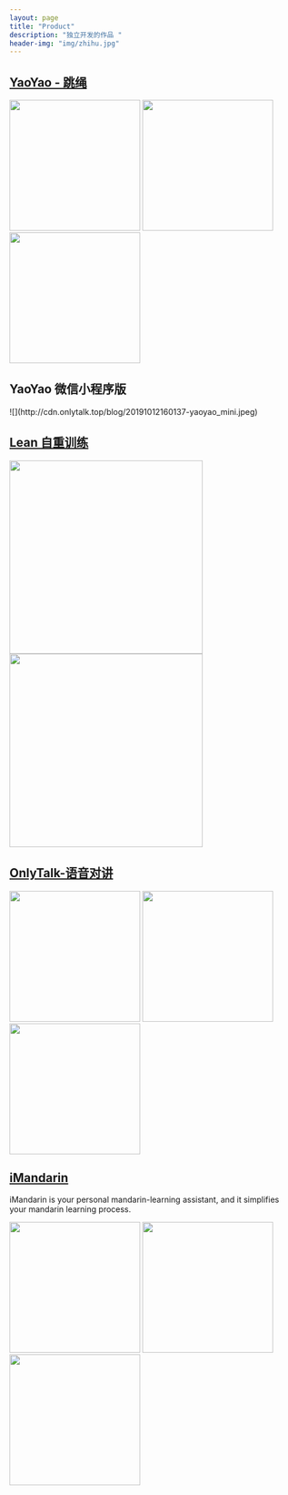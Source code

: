 ```yaml
---
layout: page
title: "Product"
description: "独立开发的作品 "
header-img: "img/zhihu.jpg"
---
```





<h2><a href = 'https://itunes.apple.com/cn/app/yaoyao-%E8%B7%B3%E7%BB%B3%E8%AE%A1%E6%95%B0%E5%99%A8-apple-watch%E7%89%88/id1179393901?mt=8'>YaoYao - 跳绳</a></h2>

<p>
    <img src="/img/yaoyao1.jpg"  style="width:230px;display:inline">
    <img src="/img/yaoyao2.jpg"  style="width:230px;display:inline">
    <img src="/img/yaoyao3.jpg"  style="width:230px;display:inline">
</p>


<h2>YaoYao 微信小程序版</h2>
![](http://cdn.onlytalk.top/blog/20191012160137-yaoyao_mini.jpeg)

<h2><a href = 'https://itunes.apple.com/cn/app/id1435069659?mt=8'>Lean 自重训练</a></h2>
<p>
    <img src="/img/lean_s1.jpg"  style="width:340px;display:inline">
     <img src="/img/lean_s2.jpg"  style="width:340px;display:inline">
</p>


<h2><a href = 'https://apps.apple.com/cn/app/id1462516460'>OnlyTalk-语音对讲</a></h2>

<p>
    <img src="/img/ot1.jpg"  style="width:230px;display:inline">
    <img src="/img/ot2.jpg"  style="width:230px;display:inline">
    <img src="/img/ot3.jpg"  style="width:230px;display:inline">
</p>


<h2><a href = 'http://imandarin.haozes.me/'>iMandarin</a></h2>
<p>iMandarin is your personal mandarin-learning assistant, and it simplifies your mandarin learning process.</p>
<p>
  <img src="/img/iMandarin1.jpg"  style="width:230px;display:inline">
    <img src="/img/iMandarin2.jpg"  style="width:230px;display:inline">
    <img src="/img/iMandarin3.jpg"  style="width:230px;display:inline">
</p>










